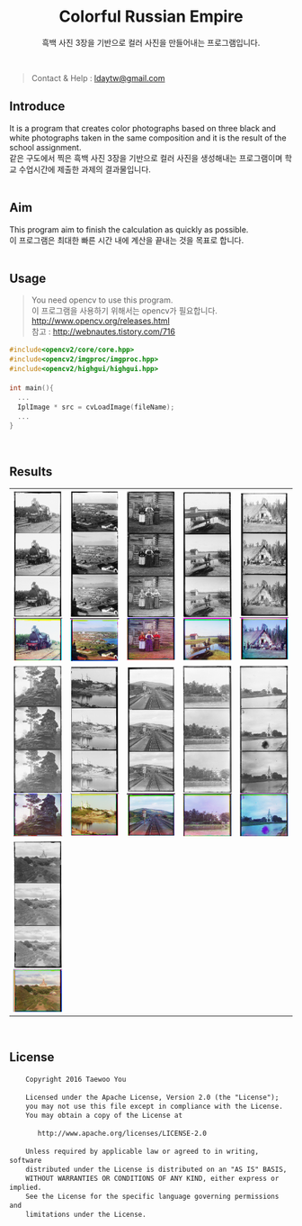 <h1 align=center>Colorful Russian Empire</h1>
<p align=center>흑백 사진 3장을 기반으로 컬러 사진을 만들어내는 프로그램입니다.</p>
<br>

>Contact & Help : ldaytw@gmail.com

## Introduce
It is a program that creates color photographs based on three black and white photographs taken in the same composition and it is the result of the school assignment.<br>
같은 구도에서 찍은 흑백 사진 3장을 기반으로 컬러 사진을 생성해내는 프로그램이며 학교 수업시간에 제출한 과제의 결과물입니다.
<br><br>

## Aim
This program aim to finish the calculation as quickly as possible.<br>
이 프로그램은 최대한 빠른 시간 내에 계산을 끝내는 것을 목표로 합니다.
<br><br>

## Usage
> You need opencv to use this program.<br>
> 이 프로그램을 사용하기 위해서는 opencv가 필요합니다.<br>
> <a href="http://www.opencv.org/releases.html">http://www.opencv.org/releases.html</a><br>
> 참고 : <a href="http://webnautes.tistory.com/716">http://webnautes.tistory.com/716</a>
```C
#include<opencv2/core/core.hpp>
#include<opencv2/imgproc/imgproc.hpp>
#include<opencv2/highgui/highgui.hpp>

int main(){
  ...
  IplImage * src = cvLoadImage(fileName);
  ...
}
```
<br>

## Results
<table>
<tr>
<td width=20%><img src="https://github.com/pooi/ColorfulRussianEmpire/blob/master/result/001.jpg"> </td>
<td width=20%><img src="https://github.com/pooi/ColorfulRussianEmpire/blob/master/result/002.jpg"> </td>
<td width=20%><img src="https://github.com/pooi/ColorfulRussianEmpire/blob/master/result/003.jpg"> </td>
<td width=20%><img src="https://github.com/pooi/ColorfulRussianEmpire/blob/master/result/004.jpg"> </td>
<td width=20%><img src="https://github.com/pooi/ColorfulRussianEmpire/blob/master/result/005.jpg"> </td>
</tr>
<tr>
<td width=20%><img src="https://github.com/pooi/ColorfulRussianEmpire/blob/master/result/006.jpg"> </td>
<td width=20%><img src="https://github.com/pooi/ColorfulRussianEmpire/blob/master/result/007.jpg"> </td>
<td width=20%><img src="https://github.com/pooi/ColorfulRussianEmpire/blob/master/result/008.jpg"> </td>
<td width=20%><img src="https://github.com/pooi/ColorfulRussianEmpire/blob/master/result/009.jpg"> </td>
<td width=20%><img src="https://github.com/pooi/ColorfulRussianEmpire/blob/master/result/010.jpg"> </td>
</tr>
<tr>
<td width=20%><img src="https://github.com/pooi/ColorfulRussianEmpire/blob/master/result/011.jpg"> </td>
</tr>
</table>
<br>

## License
```
    Copyright 2016 Taewoo You

    Licensed under the Apache License, Version 2.0 (the "License");
    you may not use this file except in compliance with the License.
    You may obtain a copy of the License at

       http://www.apache.org/licenses/LICENSE-2.0

    Unless required by applicable law or agreed to in writing, software
    distributed under the License is distributed on an "AS IS" BASIS,
    WITHOUT WARRANTIES OR CONDITIONS OF ANY KIND, either express or implied.
    See the License for the specific language governing permissions and
    limitations under the License.
